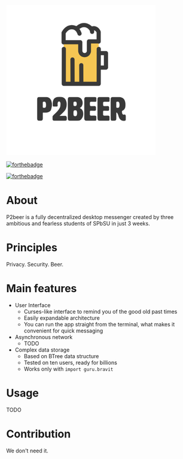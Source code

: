 <img src="images/real_logo.png" width="400" height="400"/>

[![forthebadge](https://forthebadge.com/images/badges/powered-by-energy-drinks.svg)](https://forthebadge.com)

[![forthebadge](https://forthebadge.com/images/badges/built-with-love.svg)](https://forthebadge.com)

# About

P2beer is a fully decentralized desktop messenger
created by three ambitious and fearless students of SPbSU in just 3 weeks.

# Principles
Privacy. Security. Beer.

# Main features
* User Interface 
    * Curses-like interface to remind you of the good old past times
    * Easily expandable architecture 
    * You can run the app straight from the terminal, 
    what makes it convenient for quick messaging
* Asynchronous network
    * TODO
* Complex data storage
    * Based on BTree data structure
    * Tested on ten users, ready for billions
    * Works only with ```import guru.bravit```

# Usage
TODO

# Contribution
We don't need it.
